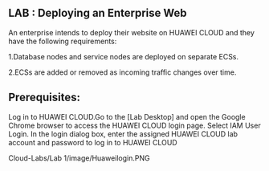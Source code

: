 ## LAB : Deploying an Enterprise Web
An enterprise intends to deploy their website on HUAWEI CLOUD and they have the 
following requirements:

1.Database nodes and service nodes are deployed on separate ECSs.

2.ECSs are added or removed as incoming traffic changes over time.

## Prerequisites:
Log in to HUAWEI CLOUD.Go to the [Lab Desktop] and open the Google 
Chrome browser to access the HUAWEI CLOUD login page. 
Select IAM User Login. 
In the 
login dialog box, enter the assigned HUAWEI CLOUD lab account and password to log in to 
HUAWEI CLOUD


Cloud-Labs/Lab 1/image/Huaweilogin.PNG
